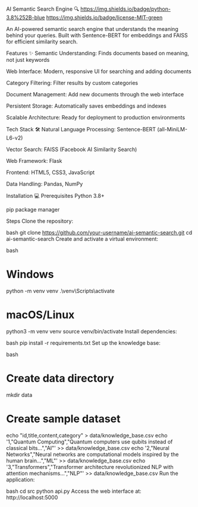 
AI Semantic Search Engine 🔍
https://img.shields.io/badge/python-3.8%252B-blue
https://img.shields.io/badge/license-MIT-green

An AI-powered semantic search engine that understands the meaning behind your queries. Built with Sentence-BERT for embeddings and FAISS for efficient similarity search.

Features ✨
Semantic Understanding: Finds documents based on meaning, not just keywords

Web Interface: Modern, responsive UI for searching and adding documents

Category Filtering: Filter results by custom categories

Document Management: Add new documents through the web interface

Persistent Storage: Automatically saves embeddings and indexes

Scalable Architecture: Ready for deployment to production environments

Tech Stack 🛠️
Natural Language Processing: Sentence-BERT (all-MiniLM-L6-v2)

Vector Search: FAISS (Facebook AI Similarity Search)

Web Framework: Flask

Frontend: HTML5, CSS3, JavaScript

Data Handling: Pandas, NumPy


Installation 💻
Prerequisites
Python 3.8+

pip package manager

Steps
Clone the repository:

bash
git clone https://github.com/your-username/ai-semantic-search.git
cd ai-semantic-search
Create and activate a virtual environment:

bash
# Windows
python -m venv venv
.\venv\Scripts\activate

# macOS/Linux
python3 -m venv venv
source venv/bin/activate
Install dependencies:

bash
pip install -r requirements.txt
Set up the knowledge base:

bash
# Create data directory
mkdir data

# Create sample dataset
echo "id,title,content,category" > data/knowledge_base.csv
echo '1,"Quantum Computing","Quantum computers use qubits instead of classical bits...","AI"' >> data/knowledge_base.csv
echo '2,"Neural Networks","Neural networks are computational models inspired by the human brain...","ML"' >> data/knowledge_base.csv
echo '3,"Transformers","Transformer architecture revolutionized NLP with attention mechanisms...","NLP"' >> data/knowledge_base.csv
Run the application:

bash
cd src
python api.py
Access the web interface at: http://localhost:5000


